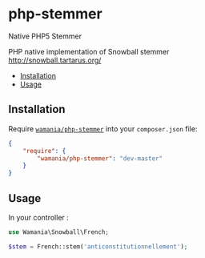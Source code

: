 # php-stemmer
Native PHP5 Stemmer

PHP native implementation of Snowball stemmer
http://snowball.tartarus.org/

* [Installation](#installation)
* [Usage](#usage)


Installation
------------

Require [`wamania/php-stemmer`](https://packagist.org/packages/wamania/php-stemmer)
into your `composer.json` file:


``` json
{
    "require": {
        "wamania/php-stemmer": "dev-master"
    }
}
```

Usage
-----

In your controller :

``` php
use Wamania\Snowball\French;

$stem = French::stem('anticonstitutionnellement');
```
